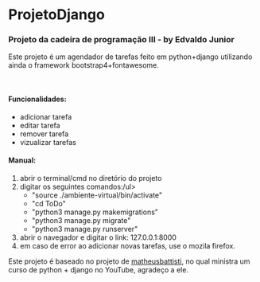 # ProjetoDjango
<h3>Projeto da cadeira de programação III - by Edvaldo Junior</h3>

<p>
  Este projeto é um agendador de tarefas feito em python+django 
  utilizando ainda o framework bootstrap4+fontawesome.
</p>

<br>

<h4>Funcionalidades:</h4>
  <ul>
    <li>adicionar tarefa</li>
    <li>editar tarefa</li>
    <li>remover tarefa</li>
    <li>vizualizar tarefas</li>
  </ul>

<h4>Manual:</h4>
  <ol>
    <li>abrir o terminal/cmd no diretório do projeto</li>
    <li>digitar os seguintes comandos:/ul>
      <ul>
        <li>"source ./ambiente-virtual/bin/activate"</li>
        <li>"cd ToDo"</li>
        <li>"python3 manage.py makemigrations"</li>
        <li>"python3 manage.py migrate"</li>
        <li>"python3 manage.py runserver"</li>
      </ul>
    <li>abrir o navegador e digitar o link: 127.0.0.1:8000 </li>
    <li>em caso de error ao adicionar novas tarefas, use o mozila firefox.</li>
  </ol>

<p>
  Este projeto é baseado no projeto de 
  <a href="https://github.com/matheusbattisti/" target="_blank">matheusbattisti</a>, 
  no qual ministra um curso de python + django no YouTube, agradeço a ele.
</p>
